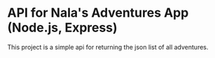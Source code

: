 # API for Nala's Adventures App (Node.js, Express)

This project is a simple api for returning the json list of all adventures.